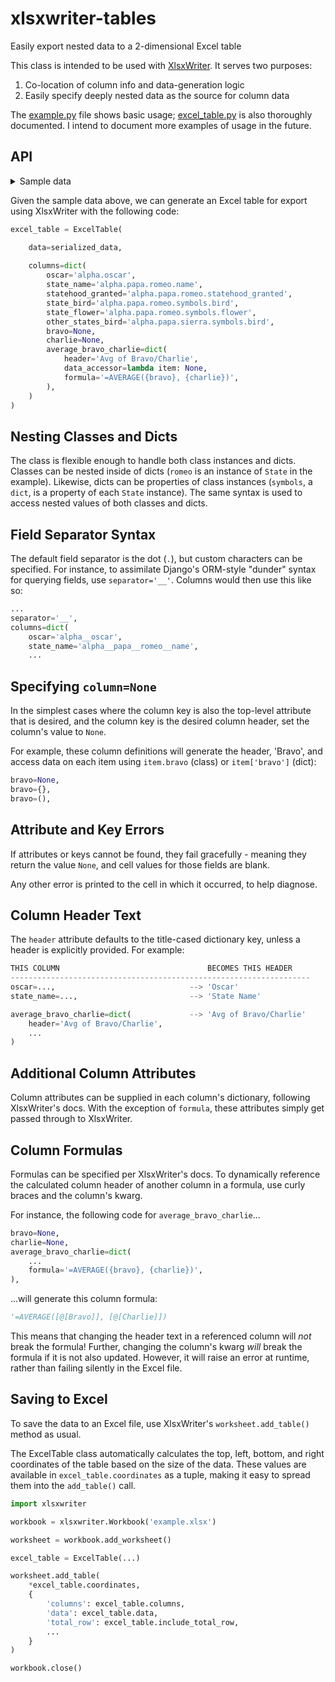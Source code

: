 # xlsxwriter-tables
Easily export nested data to a 2-dimensional Excel table

This class is intended to be used with [XlsxWriter](https://xlsxwriter.readthedocs.io/working_with_tables.html). It serves two purposes:

1. Co-location of column info and data-generation logic
2. Easily specify deeply nested data as the source for column data

The [example.py](example.py) file shows basic usage; [excel_table.py](excel_table.py) is also thoroughly documented. I intend to document more examples of usage in the future.

## API

<details>
    <summary>Sample data</summary>

    ``` py
    serialized_data = [
        {
            'alpha': {
                'oscar': True,
                'papa': {
                    'romeo': State(
                        name='Alabama', 
                        statehood_granted=date(1819, 12, 14),
                        symbols={
                            'bird': 'Yellowhammer',
                            'flower': 'Camellia',
                        },
                    ),
                    'sierra': State(
                        name='Georgia', 
                        statehood_granted=date(1788, 1, 2),
                        symbols={
                            'bird': 'Brown Thrasher',
                            'flower': 'Cherokee Rose',
                        },
                    ),
                }
            },
            'bravo': 22,
            'charlie': 4,
        },
        {
            'alpha': {
                'oscar': False,
                'papa': {
                    'romeo': State(
                        name='Minnesota', 
                        statehood_granted=date(1858, 5, 11),
                        symbols={
                            'bird': 'Common Loon',
                            'flower': 'Ladys Slipper',
                        },
                    ),
                    'sierra': State(
                        name='Wisconsin', 
                        statehood_granted=date(1848, 5, 29),
                        symbols={
                            'bird': 'Robin',
                            'flower': 'Wood Violet',
                        },
                    ),
                }
            },
            'bravo': 32,
            'charlie': 30,
        },
        {
            'alpha': {
                'oscar': None,
                'papa': {
                    'romeo': State(
                        name='Maryland', 
                        statehood_granted=date(1776, 7, 4),
                        symbols={
                            'bird': 'Baltimore Oriole',
                            'flower': 'Black-Eyed Susan',
                        },
                    ),
                    'sierra': State(
                        name='Virginia', 
                        statehood_granted=date(1788, 6, 25),
                        symbols={
                            'bird': 'Cardinal',
                            'flower': 'Flowering Dogwood',
                        },
                    ),
                }
            },
            'bravo': 7,
            'charlie': 10,
        },
    ]
    ```
    
</details>

Given the sample data above, we can generate an Excel table for export using XlsxWriter with the following code:

``` py
excel_table = ExcelTable(

    data=serialized_data,
    
    columns=dict(
        oscar='alpha.oscar',
        state_name='alpha.papa.romeo.name',
        statehood_granted='alpha.papa.romeo.statehood_granted',
        state_bird='alpha.papa.romeo.symbols.bird',
        state_flower='alpha.papa.romeo.symbols.flower',
        other_states_bird='alpha.papa.sierra.symbols.bird',
        bravo=None,
        charlie=None,
        average_bravo_charlie=dict(
            header='Avg of Bravo/Charlie',
            data_accessor=lambda item: None,
            formula='=AVERAGE({bravo}, {charlie})',
        ),
    )
)
```

## Nesting Classes and Dicts

The class is flexible enough to handle both class instances and dicts. Classes can be nested inside of dicts (`romeo` is an instance of `State` in the example). Likewise, dicts can be properties of class instances (`symbols`, a `dict`, is a property of each `State` instance). The same syntax is used to access nested values of both classes and dicts.

## Field Separator Syntax

The default field separator is the dot (`.`), but custom characters can be specified. For instance, to assimilate Django's ORM-style "dunder" syntax for querying fields, use `separator='__'`. Columns would then use this like so:

``` py
...
separator='__',
columns=dict(
    oscar='alpha__oscar',
    state_name='alpha__papa__romeo__name',
    ...
```

## Specifying `column=None`

In the simplest cases where the column key is also the top-level attribute that is desired, and the column key is the desired column header, set the column's value to `None`.

For example, these column definitions will generate the header, 'Bravo', and access data on each item using `item.bravo` (class) or `item['bravo']` (dict):

``` py
bravo=None,
bravo={},
bravo=(),
```

## Attribute and Key Errors
If attributes or keys cannot be found, they fail gracefully - meaning they return the value `None`, and cell values for those fields are blank.

Any other error is printed to the cell in which it occurred, to help diagnose.

## Column Header Text

The `header` attribute defaults to the title-cased dictionary key, unless a header is explicitly provided. For example:

``` py
THIS COLUMN                                 BECOMES THIS HEADER
-------------------------------------------------------------------
oscar=...,                              --> 'Oscar'
state_name=...,                         --> 'State Name'

average_bravo_charlie=dict(             --> 'Avg of Bravo/Charlie'
    header='Avg of Bravo/Charlie',
    ...
)
```

## Additional Column Attributes

Column attributes can be supplied in each column's dictionary, following XlsxWriter's docs. With the exception of `formula`, these attributes simply get passed through to XlsxWriter.

## Column Formulas

Formulas can be specified per XlsxWriter's docs. To dynamically reference the calculated column header of another column in a formula, use curly braces and the column's kwarg.

For instance, the following code for `average_bravo_charlie`...

``` py
bravo=None,
charlie=None,
average_bravo_charlie=dict(
    ...
    formula='=AVERAGE({bravo}, {charlie})',
),
```

...will generate this column formula:

``` py
'=AVERAGE([@[Bravo]], [@[Charlie]])
```

This means that changing the header text in a referenced column will _not_ break the formula! Further, changing the column's kwarg _will_ break the formula if it is not also updated. However, it will raise an error at runtime, rather than failing silently in the Excel file.

## Saving to Excel

To save the data to an Excel file, use XlsxWriter's `worksheet.add_table()` method as usual.

The ExcelTable class automatically calculates the top, left, bottom, and right coordinates of the table based on the size of the data. These values are available in `excel_table.coordinates` as a tuple, making it easy to spread them into the `add_table()` call.

``` py
import xlsxwriter

workbook = xlsxwriter.Workbook('example.xlsx')

worksheet = workbook.add_worksheet()

excel_table = ExcelTable(...)

worksheet.add_table(
    *excel_table.coordinates,
    {
        'columns': excel_table.columns,
        'data': excel_table.data,
        'total_row': excel_table.include_total_row,
        ...
    }
)

workbook.close()
```
